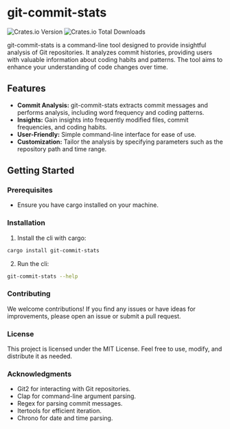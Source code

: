 # git-commit-stats

![Crates.io Version](https://img.shields.io/crates/v/git-commit-stats?style=flat)
![Crates.io Total Downloads](https://img.shields.io/crates/d/git-commit-stats)

git-commit-stats is a command-line tool designed to provide insightful analysis of Git repositories. It analyzes commit histories, providing users with valuable information about coding habits and patterns. The tool aims to enhance your understanding of code changes over time.

## Features

- **Commit Analysis:** git-commit-stats extracts commit messages and performs analysis, including word frequency and coding patterns.
- **Insights:** Gain insights into frequently modified files, commit frequencies, and coding habits.
- **User-Friendly:** Simple command-line interface for ease of use.
- **Customization:** Tailor the analysis by specifying parameters such as the repository path and time range.

## Getting Started

### Prerequisites

- Ensure you have cargo installed on your machine.

### Installation

1. Install the cli with cargo:

```bash
cargo install git-commit-stats
```

2. Run the cli:

```bash
git-commit-stats --help
```

### Contributing

We welcome contributions! If you find any issues or have ideas for improvements, please open an issue or submit a pull request.

### License

This project is licensed under the MIT License. Feel free to use, modify, and distribute it as needed.

### Acknowledgments

- Git2 for interacting with Git repositories.
- Clap for command-line argument parsing.
- Regex for parsing commit messages.
- Itertools for efficient iteration.
- Chrono for date and time parsing.
